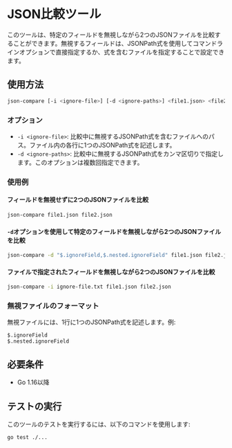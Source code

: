 # JSON比較ツール

このツールは、特定のフィールドを無視しながら2つのJSONファイルを比較することができます。無視するフィールドは、JSONPath式を使用してコマンドラインオプションで直接指定するか、式を含むファイルを指定することで設定できます。

## 使用方法

```bash
json-compare [-i <ignore-file>] [-d <ignore-paths>] <file1.json> <file2.json>
```

### オプション

- `-i <ignore-file>`: 比較中に無視するJSONPath式を含むファイルへのパス。ファイル内の各行に1つのJSONPath式を記述します。
- `-d <ignore-paths>`: 比較中に無視するJSONPath式をカンマ区切りで指定します。このオプションは複数回指定できます。

### 使用例

#### フィールドを無視せずに2つのJSONファイルを比較
```bash
json-compare file1.json file2.json
```

#### `-d`オプションを使用して特定のフィールドを無視しながら2つのJSONファイルを比較
```bash
json-compare -d "$.ignoreField,$.nested.ignoreField" file1.json file2.json
```

#### ファイルで指定されたフィールドを無視しながら2つのJSONファイルを比較
```bash
json-compare -i ignore-file.txt file1.json file2.json
```

### 無視ファイルのフォーマット

無視ファイルには、1行に1つのJSONPath式を記述します。例:
```
$.ignoreField
$.nested.ignoreField
```

## 必要条件

- Go 1.16以降

## テストの実行

このツールのテストを実行するには、以下のコマンドを使用します:
```bash
go test ./...
```